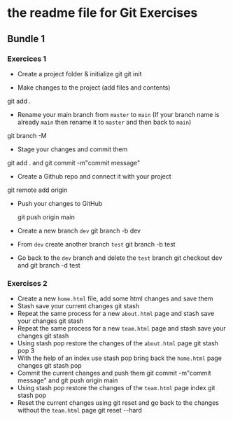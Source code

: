 # the readme file for Git Exercises

## Bundle 1

### Exercices 1

- Create a project folder & initialize git
  git init

- Make changes to the project (add files and contents)

git add .

- Rename your main branch from `master` to `main` (If your branch name is already `main` then rename it to `master` and then back to `main`)

git branch -M <branch>

- Stage your changes and commit them

git add . and git commit -m"commit message"

- Create a Github repo and connect it with your project

git remote add origin <URL link of your github>

- Push your changes to GitHub

  git push origin main

- Create a new branch `dev`
  git branch -b dev
- From `dev` create another branch `test`
  git branch -b test
- Go back to the `dev` branch and delete the `test` branch
  git checkout dev and git branch -d test

### Exercises 2

- Create a new `home.html` file, add some html changes and save them
- Stash save your current changes
  git stash
- Repeat the same process for a new `about.html` page and stash save your changes
  git stash
- Repeat the same process for a new `team.html` page and stash save your changes
  git stash
- Using stash pop restore the changes of the `about.html` page
  git stash pop 3
- With the help of an index use stash pop bring back the `home.html` page changes
  git stash pop
- Commit the current changes and push them
  git commit -m"commit message" and git push origin main
- Using stash pop restore the changes of the `team.html` page index
  git stash pop <index>
- Reset the current changes using git reset and go back to the changes without the `team.html` page
  git reset --hard
